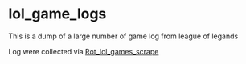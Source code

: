 # lol_game_logs

This is a dump of a large number of game log from league of legands 

Log were collected via [Rot_lol_games_scrape](https://github.com/bbc0093/riot_lol_games_scrape)
